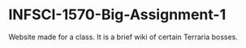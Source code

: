 # INFSCI-1570-Big-Assignment-1
Website made for a class. It is a brief wiki of certain Terraria bosses. 
